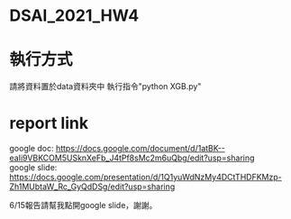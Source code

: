 ﻿# DSAI_2021_HW4
# 執行方式
請將資料置於data資料夾中
執行指令"python XGB.py"
# report link
google doc: https://docs.google.com/document/d/1atBK--eaIi9VBKCOM5USknXeFb_J4tPf8sMc2m6uQbg/edit?usp=sharing  
google slide: https://docs.google.com/presentation/d/1Q1yuWdNzMy4DCtTHDFKMzp-Zh1MUbtaW_Rc_GyQdDSg/edit?usp=sharing

6/15報告請幫我點開google slide，謝謝。
